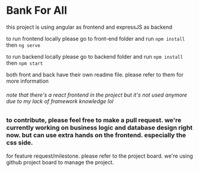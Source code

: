 # Bank For All

this project is using angular as frontend and expressJS as backend

to run frontend locally please go to front-end folder and run `npm install` then `ng serve`

to run backend locally please go to backend folder and run `npm install` then `npm start`

both front and back have their own readme file. please refer to them for more information

###### note that there's a react frontend in the project but it's not used anymore due to my lack of framework knowledge lol

### to contribute, please feel free to make a pull request. we're currently working on business logic and database design right now. but can use extra hands on the frontend. especially the css side.

for feature request/milestone. please refer to the project board. we're using github project board to manage the project.
